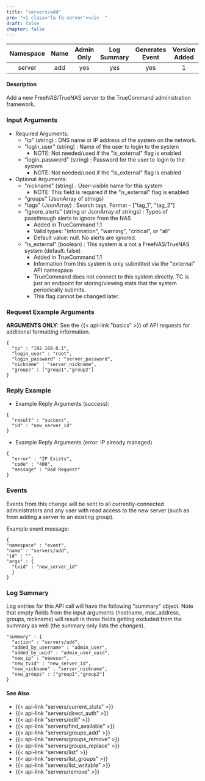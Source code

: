 ```yaml
---
title: "servers/add"
pre: "<i class='fa fa-server'></i>	"
draft: false
chapter: false
---
```


| Namespace | Name | Admin Only | Log Summary | Generates Event | Version Added
|:----------------:|:--------:|:--------:|:--------:|:--------:|:---:|
| server | add | yes | yes | yes | 1 |

#### Description
Add a new FreeNAS/TrueNAS server to the TrueCommand administration framework.

### Input Arguments
* Required Arguments: 
   * "ip" (string) : DNS name or IP address of the system on the network.
   * "login_user" (string) : Name of the user to login to the system
      * NOTE: Not needed/used if the "is_external" flag is enabled
   * "login_password" (string) : Password for the user to login to the system
      * NOTE: Not needed/used if the "is_external" flag is enabled
* Optional Arguments: 
   * "nickname" (string) : User-visible name for this system
      * NOTE: This field is required if the "is_external" flag is enabled
   * "groups" (JsonArray of strings)
   * "tags" (JsonArray) : Search tags, Format - ["tag_1", "tag_2"]
   * "ignore_alerts" (string or JsonArray of strings) : Types of passthrough alerts to ignore from the NAS
      * Added in TrueCommand 1.1
      * Valid types: "information", "warning", "critical", or "all"
      * Default value: null. No alerts are ignored.
   * "is_external" (boolean) : This system is a not a FreeNAS/TrueNAS system (default: false)
      * Added in TrueCommand 1.1
      * Information from this system is only submitted via the "external" API namespace
      * TrueCommand does not connect to this system directly. TC is just an endpoint for storing/viewing stats that the system periodically submits.
      * This flag cannot be changed later.

### Request Example Arguments
**ARGUMENTS ONLY**: See the {{< api-link "basics" >}} of API requests for additional formatting information.

```
{
  "ip" : "192.168.0.1",
  "login_user" : "root",
  "login_password" : "server_password",
  "nickname" : "server_nickname",
  "groups" : ["group1","group2"]
}
```

### Reply Example
* Example Reply Arguments (success):
```
{
  "result" : "success",
  "id" : "new_server_id"
}
```

* Example Reply Arguments (error: IP already managed)
```
{
  "error" : "IP Exists",
  "code" : "400",
  "message" : "Bad Request"
}
```

### Events
Events from this change will be sent to all currently-connected administrators and any user with read access to the new server (such as from adding a server to an existing group).

Example event message:
```
{
"namespace" : "event",
"name" : "servers/add",
"id" : "",
"args" : {
  "tvid" : "new_server_id"
  }
}
```

### Log Summary
Log entries for this API call will have the following "summary" object. Note that empty fields from the input arguments (hostname, mac_address, groups, nickname) will result in those fields getting excluded from the summary as well (the summary only lists the *changes*).

```
"summary" : {
  "action" : "servers/add",
  "added_by_username" : "admin_user",
  "added_by_uuid" : "admin_user_uuid",
  "new_ip" : "newuser",
  "new_tvid" : "new_server_id",
  "new_nickname" : "server_nickname",
  "new_groups" : ["group1","group2"]
}
```


#### See Also
* {{< api-link "servers/current_stats" >}}
* {{< api-link "servers/direct_auth" >}}
* {{< api-link "servers/edit" >}}
* {{< api-link "servers/find_available" >}}
* {{< api-link "servers/groups_add" >}}
* {{< api-link "servers/groups_remove" >}}
* {{< api-link "servers/groups_replace" >}}
* {{< api-link "servers/list" >}}
* {{< api-link "servers/list_groups" >}}
* {{< api-link "servers/list_writable" >}}
* {{< api-link "servers/remove" >}}
